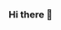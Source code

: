 ### Hi there 👋

<!--
**mihireshjoshi/mihireshjoshi** is a ✨ _special_ ✨ repository because its `README.md` (this file) appears on your GitHub profile.

Here are some ideas to get you started:

- 🔭 I’m currently working on Data Science
- 🌱 I’m currently learning Python, JavaScript, and various frameworks of these languages
- 👯 I’m looking to collaborate on ...
- 🤔 I’m looking for help with ...
- 💬 Ask me about ...
- 📫 How to reach me: mihireshsjoshi@gmail.com
- 😄 Pronouns: ...
- ⚡ Fun fact: ...
-->
